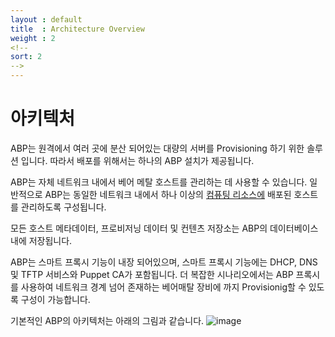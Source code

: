 ```yaml
---
layout : default
title  : Architecture Overview
weight : 2
<!--
sort: 2
-->
---
```


# 아키텍처
ABP는 원격에서 여러 곳에 분산 되어있는 대량의 서버를 Provisioning 하기 위한 솔루션 입니다. 따라서 배포를 위해서는 하나의 ABP 설치가 제공됩니다.

ABP는 자체 네트워크 내에서 베어 메탈 호스트를 관리하는 데 사용할 수 있습니다. 일반적으로 ABP는 동일한 네트워크 내에서 하나 이상의 [컴퓨팅 리소스에](https://docs.orcharhino.com/or/6.0/sources/compute_resources.html) 배포된 호스트를 관리하도록 구성됩니다.

모든 호스트 메타데이터, 프로비저닝 데이터 및 컨텐츠 저장소는 ABP의 데이터베이스 내에 저장됩니다.

ABP는 스마트 프록시 기능이 내장 되어있으며, 스마트 프록시 기능에는 DHCP, DNS 및 TFTP 서비스와 Puppet CA가 포함됩니다. 더 복잡한 시나리오에서는 ABP 프록시를 사용하여 네트워크 경계 넘어 존재하는 베어매탈 장비에 까지 Provisionig할 수 있도록 구성이 가능합니다.

기본적인 ABP의 아키텍처는 아래의 그림과 같습니다.
![image](https://github.com/namuict/abp/assets/117419940/fdb0b4f9-4e51-40af-abec-ca614033a070)
